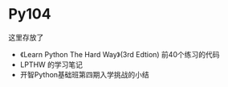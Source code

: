 # Py104
这里存放了
- 《Learn Python The Hard Way》(3rd Edtion) 前40个练习的代码
- LPTHW 的学习笔记
- 开智Python基础班第四期入学挑战的小结
